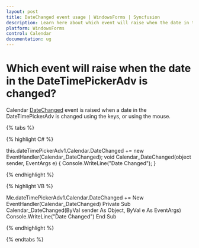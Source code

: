 ```yaml
---
layout: post
title: DateChanged event usage | WindowsForms | Syncfusion
description: Learn here about which event will raise when the date in the Windows Forms DateTimePickerAdv is changed
platform: WindowsForms
control: Calendar
documentation: ug
---
```

# Which event will raise when the date in the DateTimePickerAdv is changed?

Calendar [DateChanged](https://help.syncfusion.com/cr/cref_files/windowsforms/Syncfusion.Tools.Windows~Syncfusion.Windows.Forms.Tools.MonthCalendarAdv~DateChanged_EV.html) event is raised when a date in the DateTimePickerAdv is changed using the keys, or using the mouse.

{% tabs %}

{% highlight C# %}

this.dateTimePickerAdv1.Calendar.DateChanged += new EventHandler(Calendar_DateChanged);
void Calendar_DateChanged(object sender, EventArgs e)
{
   Console.WriteLine("Date Changed");
}

{% endhighlight %}

{% highlight VB %}

Me.dateTimePickerAdv1.Calendar.DateChanged += New EventHandler(Calendar_DateChanged)
Private Sub Calendar_DateChanged(ByVal sender As Object, ByVal e As EventArgs)
   Console.WriteLine("Date Changed")
End Sub

{% endhighlight %}

{% endtabs %}